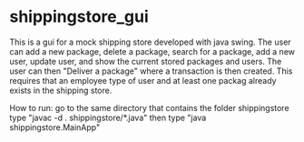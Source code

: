 # shippingstore_gui

This is a gui for a mock shipping store developed with java swing. The user can add a new package, delete a package, search for a package,
add a new user, update user, and show the current stored packages and users. The user can then "Deliver a package" where a transaction is
then created. This requires that an employee type of user and at least one packag already exists in the shipping store.

How to run:
go to the same directory that contains the folder shippingstore
type "javac -d . shippingstore/*.java" then type "java shippingstore.MainApp"
